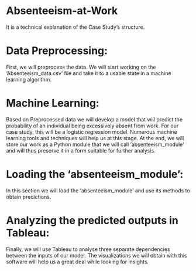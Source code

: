 # Absenteeism-at-Work

It is a technical explanation of the Case Study’s structure.

 

# Data Preprocessing:

First, we will preprocess the data. We will start working on the ‘Absenteeism_data.csv’ file and take it to a usable state in a machine learning algorithm.

# Machine Learning:

Based on Preprocessed data we will develop a model that will predict the probability of an individual being excessively absent from work. For our case study, this will be a logistic regression model. Numerous machine learning tools and techniques will help us at this stage. At the end, we will store our work as a Python module that we will call ‘absenteeism_module’ and will thus preserve it in a form suitable for further analysis.

 
# Loading the ‘absenteeism_module’:

In this section we will load the ‘absenteeism_module’ and use its methods to obtain predictions.

 
# Analyzing the predicted outputs in Tableau:

Finally, we will use Tableau to analyse three separate dependencies between the inputs of our model. The visualizations we will obtain with this software will help us a great deal while looking for insights.
